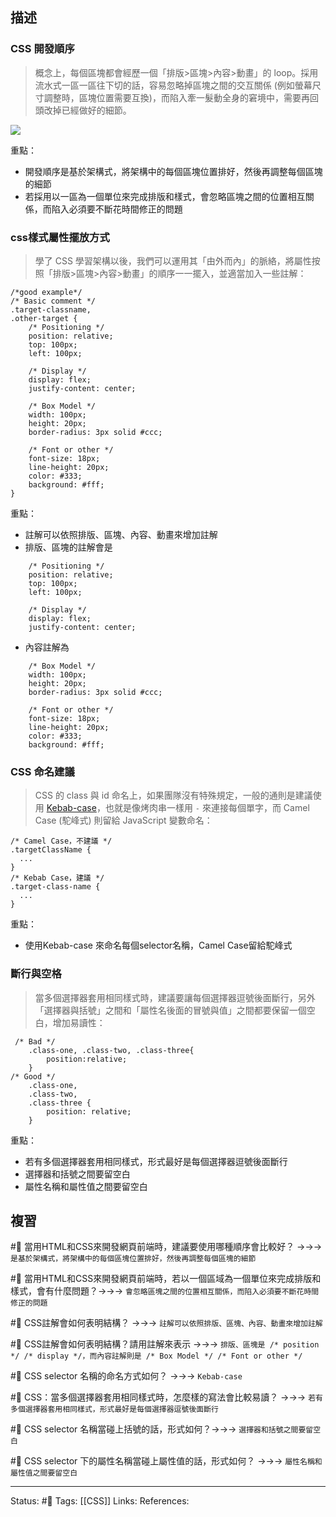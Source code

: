 ## 描述

### CSS 開發順序

> 概念上，每個區塊都會經歷一個「排版>區塊>內容>動畫」的 loop。採用流水式一區一區往下切的話，容易忽略掉區塊之間的交互關係 (例如螢幕尺寸調整時，區塊位置需要互換)，而陷入牽一髮動全身的窘境中，需要再回頭改掉已經做好的細節。


![](https://assets-lighthouse.alphacamp.co/uploads/image/file/16202/ExportedContentImage_02.png)

重點：
- 開發順序是基於架構式，將架構中的每個區塊位置排好，然後再調整每個區塊的細節
- 若採用以一區為一個單位來完成排版和樣式，會忽略區塊之間的位置相互關係，而陷入必須要不斷花時間修正的問題


### css樣式屬性擺放方式

> 學了 CSS 學習架構以後，我們可以運用其「由外而內」的脈絡，將屬性按照「排版>區塊>內容>動畫」的順序一一擺入，並適當加入一些註解：


```
/*good example*/
/* Basic comment */
.target-classname,
.other-target {
    /* Positioning */
    position: relative;
    top: 100px;
    left: 100px;
    
    /* Display */
    display: flex;
    justify-content: center;
    
    /* Box Model */
    width: 100px;
    height: 20px;
    border-radius: 3px solid #ccc;
    
    /* Font or other */
    font-size: 18px;
    line-height: 20px;
    color: #333;
    background: #fff;
}

```

重點：
- 註解可以依照排版、區塊、內容、動畫來增加註解
- 排版、區塊的註解會是 
```
    /* Positioning */
    position: relative;
    top: 100px;
    left: 100px;
    
    /* Display */
    display: flex;
    justify-content: center;
```
- 內容註解為
```
    /* Box Model */
    width: 100px;
    height: 20px;
    border-radius: 3px solid #ccc;
    
    /* Font or other */
    font-size: 18px;
    line-height: 20px;
    color: #333;
    background: #fff;
```

### CSS 命名建議

> CSS 的 class 與 id 命名上，如果團隊沒有特殊規定，一般的通則是建議使用 [Kebab-case](https://medium.com/better-programming/string-case-styles-camel-pascal-snake-and-kebab-case-981407998841)，也就是像烤肉串一樣用 `-` 來連接每個單字，而 Camel Case (駝峰式) 則留給 JavaScript 變數命名：

```
/* Camel Case，不建議 */
.targetClassName {
  ...
}
/* Kebab Case，建議 */
.target-class-name {
  ...
}
```

重點：
- 使用Kebab-case 來命名每個selector名稱，Camel Case留給駝峰式

### 斷行與空格

> 當多個選擇器套用相同樣式時，建議要讓每個選擇器逗號後面斷行，另外「選擇器與括號」之間和「屬性名後面的冒號與值」之間都要保留一個空白，增加易讀性：

```
 /* Bad */
    .class-one, .class-two, .class-three{ 
        position:relative;
    }
/* Good */
    .class-one,
    .class-two,
    .class-three { 
        position: relative; 
    }
```

重點：
- 若有多個選擇器套用相同樣式，形式最好是每個選擇器逗號後面斷行
- 選擇器和括號之間要留空白
- 屬性名稱和屬性值之間要留空白

## 複習
#🧠 當用HTML和CSS來開發網頁前端時，建議要使用哪種順序會比較好？ ->->-> `是基於架構式，將架構中的每個區塊位置排好，然後再調整每個區塊的細節`
<!--SR:!2022-09-13,3,250-->

#🧠 當用HTML和CSS來開發網頁前端時，若以一個區域為一個單位來完成排版和樣式，會有什麼問題？->->-> `會忽略區塊之間的位置相互關係，而陷入必須要不斷花時間修正的問題`

#🧠 CSS註解會如何表明結構？ ->->-> `註解可以依照排版、區塊、內容、動畫來增加註解`

#🧠 CSS註解會如何表明結構？請用註解來表示 ->->-> `排版、區塊是 /* position */ /* display */，而內容註解則是 /* Box Model */ /* Font or other */`


#🧠 CSS selector 名稱的命名方式如何？ ->->-> `Kebab-case`


#🧠  CSS：當多個選擇器套用相同樣式時，怎麼樣的寫法會比較易讀？ ->->-> `若有多個選擇器套用相同樣式，形式最好是每個選擇器逗號後面斷行`

#🧠 CSS selector 名稱當碰上括號的話，形式如何？->->-> `選擇器和括號之間要留空白`

#🧠 CSS selector 下的屬性名稱當碰上屬性值的話，形式如何？ ->->-> `屬性名稱和屬性值之間要留空白`

---
Status: #🌱 
Tags:
[[CSS]]
Links:
References: